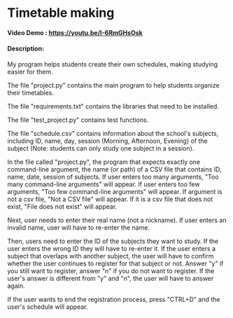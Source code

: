 # Timetable making
#### Video Demo :  <https://youtu.be/I-6RmGHsOsk>
#### Description:
My program helps students create their own schedules, making studying easier for them.

The file "project.py" contains the main program to help students organize their timetables.

The file "requirements.txt" contains the libraries that need to be installed.

The file "test_project.py" contains test functions.

The file "schedule.csv" contains information about the school's subjects, including ID, name, day, session (Morning, Afternoon, Evening) of the subject (Note: students can only study one subject in a session).

In the file called "project.py", the program that expects exactly one command-line argument, the name (or path) of a CSV file that contains ID, name, date, session of subjects. If user enters too many arguments, "Too many command-line arguments" will appear. If user enters too few arguments, "Too few command-line arguments" will appear. If argument
is not a csv file, "Not a CSV file" will appear. If it is a csv file that does not exist, "File does not exist" will appear.

Next, user needs to enter their real name (not a nickname). If user enters an invalid name, user will have to re-enter the name.

Then, users need to enter the ID of the subjects they want to study.
If the user enters the wrong ID they will have to re-enter it. If the user enters a subject that overlaps with another subject, the user will have to confirm whether the user continues to register for that subject or not. Answer "y" if you still want to register, answer "n" if you do not want to register. If the user's answer is different from "y" and "n", the user will have to answer again.

If the user wants to end the registration process, press "CTRL+D" and the user's schedule will appear.
